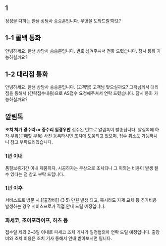 ## 1 
정성을 다하는 한샘 상담사 송승훈입니다.
무엇을 도와드릴!까요?
## 1-1 콜백 통화 
안녕하세요. 한샘 상담사 송승훈입니다. 
번호 남겨주셔서 전화 드렸습니다. 잠시 통화 가능하실까요?
## 1-2 대리점 통화
안녕하세요. 한샘 상담사 송승훈입니다. (고객명) 고객님 맞으실까요?
고객님께서 대리점을 통해서 (간략접수내용)으로 AS접수 요청해주셔서 연락 드렸습니다.
잠시 통화 가능하실까요?
## 알림톡
**조치 처가 경수리 or 중수리 일경우만**
접수된 번호로 알림톡이 발송됩니다. 알림톡에 하자 부위(구매할 부품) 사진 동록하시면 조치에 도움되고 있으며, 접수 취소도 가능하시니 참고 부탁드리겠습니다.

### 1년 이내 
품질보증기간 이내 제품하자, 시공하자는 무상으로 조치되나 그 이외는 비용이 발생 될 수 있다는 점 참고 부탁 드립니다.
### 1년 이후
서비스프로 방문 시 [[출장비]] (3  5) 만원 발생 되고, 혹시라도 자제 교체 등 추가비용 발생하는 경우 서비스프로가 직접 안내 드릴 예정입니다.
### 파세코, 조이포라이프, 하츠 등
접수일 제외 2~3일 이내로 파세코 조치 기사가 일정협의차 연락 드릴 예정입니다.
출장비와 조치 비용은 조치 기사 통해서 안내 받아보시면 됩니다.
